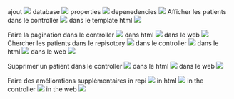 ajout
<img src="capture/ajoutepati.png">
database
<img src="capture/dbdb.png">
properties
<img src="capture/db.png">
depenedencies
<img src="capture/dependecies.png">
Afficher les patients
dans le controller
<img src="capture/affichage.png">
dans le template html
<img src="capture/affichagehtml.png">

Faire la pagination
dans le controller
<img src="capture/paginationcontroller.png">
dans html
<img src="capture/paginationHTML.png">
dans le web
<img src="capture/paginaweb.png">
Chercher les patients
dans le repisotory
<img src="capture/findname.png">
dans le controller
<img src="capture/cherchercontroll.png">
dans le html
<img src="capture/chercherpa.png">
dans le web
<img src="capture/chercherweb.png">

Supprimer un patient
dans le controller
<img src="capture/supprimer.png">
dans le html
<img src="capture/deletecontroller.png">
dans le web
<img src="capture/img.png">


Faire des améliorations supplémentaires
in repi
<img src="capture/repi.png">
in html
<img src="capture/filtrer.png">
in the controller
<img src="capture/filtrercontroller.png">
in the web
<img src="capture/filtrerparweb.png">